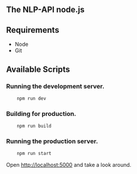 

## The NLP-API node.js


## Requirements

* Node
* Git

## Available Scripts

### Running the development server.

```bash
    npm run dev
```

### Building for production.

```bash
    npm run build
```

### Running the production server.

```bash
    npm run start
```

Open [http://localhost:5000](http://localhost:5000) and take a look around.

